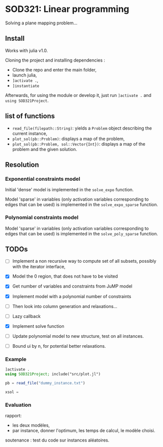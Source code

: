 # SOD321: Linear programming

Solving a plane mapping problem...

## Install

Works with julia v1.0.

Cloning the project and installing dependencies :
 - Clone the repo and enter the main folder,
 - launch julia,
 - `]activate .`,
 - `]instantiate`

Afterwards, for using the module or develop it, just run `]activate .` and `using SOD321Project`.

## list of functions

- `read_file(filepath::String)`: yields a `Problem` object describing the current instance,
- `plot_sol(pb::Problem)`: displays a map of the problem,
- `plot_sol(pb::Problem, sol::Vector{Int})`: displays a map of the problem and the given solution.

## Resolution

### Exponential constraints model

Initial 'dense' model is implemented in the `solve_expo` function.

Model 'sparse' in variables (only activation variables corresponding to edges that can be used) is implemented in the `solve_expo_sparse` function.

### Polynomial constraints model

Model 'sparse' in variables (only activation variables corresponding to edges that can be used) is implemented in the `solve_poly_sparse` function.

## TODOs

- [ ] Implement a non recursive way to compute set of all subsets, possibly with the iterator interface,
- [x] Model the 0 region, that does not have to be visited
- [x] Get number of variables and constraints from JuMP model
- [x] Implement model with a polynomial number of constraints
- [ ] Then look into column generation and relaxations...

- [ ] Lazy callback
- [x] Implement solve function
- [ ] Update polynomial model to new structure, test on all instances.
- [ ] Bound ui by n, for potential better relaxations.

### Example

```julia
]activate .
using SOD321Project; include("src/plot.jl")

pb = read_file("dummy_instance.txt")

xsol = 
```

### Evaluation

rapport:
- les deux modèles,
- par instance, donner l'optimum, les temps de calcul, le modèle choisi.

soutenance : test du code sur instances aléatoires.